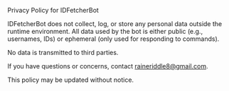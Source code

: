 Privacy Policy for IDFetcherBot

IDFetcherBot does not collect, log, or store any personal data outside the runtime environment.
All data used by the bot is either public (e.g., usernames, IDs) or ephemeral (only used for responding to commands).

No data is transmitted to third parties.

If you have questions or concerns, contact raineriddle8@gmail.com.

This policy may be updated without notice.
